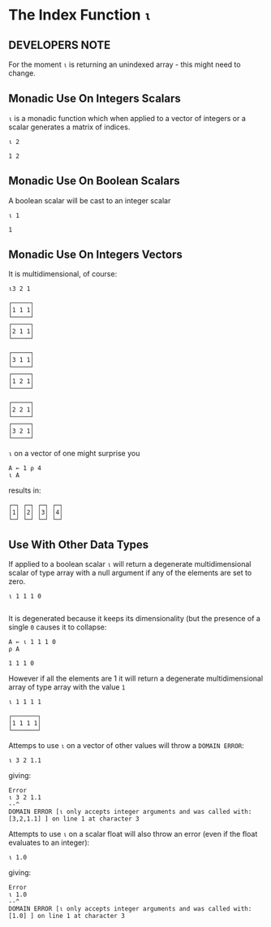 # The Index Function `⍳`

## DEVELOPERS NOTE

For the moment `⍳` is returning an unindexed array - this might need to change.

## Monadic Use On Integers Scalars

`⍳` is a monadic function which when applied to a vector of integers or a scalar generates a matrix of indices.

```pometo
⍳ 2
```

```pometo_results
1 2
```

## Monadic Use On Boolean Scalars

A boolean scalar will be cast to an integer scalar

```pometo
⍳ 1
```

```pometo_results
1
```

## Monadic Use On Integers Vectors

It is multidimensional, of course:

```pometo
⍳3 2 1
```

```pometo_results
┌─────┐
│1 1 1│
└─────┘
┌─────┐
│2 1 1│
└─────┘

┌─────┐
│3 1 1│
└─────┘
┌─────┐
│1 2 1│
└─────┘

┌─────┐
│2 2 1│
└─────┘
┌─────┐
│3 2 1│
└─────┘
```

`⍳` on a vector of one might surprise you

```pometo
A ← 1 ⍴ 4
⍳ A
```

results in:

```pometo_results
┌─┐ ┌─┐ ┌─┐ ┌─┐
│1│ │2│ │3│ │4│
└─┘ └─┘ └─┘ └─┘
```

## Use With Other Data Types

If applied to a boolean scalar `⍳` will return a degenerate multidimensional scalar of type array with a null argument if any of the elements are set to zero.

```pometo
⍳ 1 1 1 0
```

```pometo_results

```

It is degenerated because it keeps its dimensionality (but the presence of a single `0` causes it to collapse:

```pometo
A ← ⍳ 1 1 1 0
⍴ A
```

```pometo_results
1 1 1 0
```

However if all the elements are 1 it will return a degenerate multidimensional array of type array with the value `1`

```pometo
⍳ 1 1 1 1
```

```pometo_results
┌───────┐
│1 1 1 1│
└───────┘
```

Attemps to use `⍳` on a vector of other values will throw a `DOMAIN ERROR`:

```pometo
⍳ 3 2 1.1
```

giving:

```pometo_results
Error
⍳ 3 2 1.1
--^
DOMAIN ERROR [⍳ only accepts integer arguments and was called with: [3,2,1.1] ] on line 1 at character 3
```

Attempts to use `⍳` on a scalar float will also throw an error (even if the float evaluates to an integer):

```pometo
⍳ 1.0
```
giving:


```pometo_results
Error
⍳ 1.0
--^
DOMAIN ERROR [⍳ only accepts integer arguments and was called with: [1.0] ] on line 1 at character 3
```

